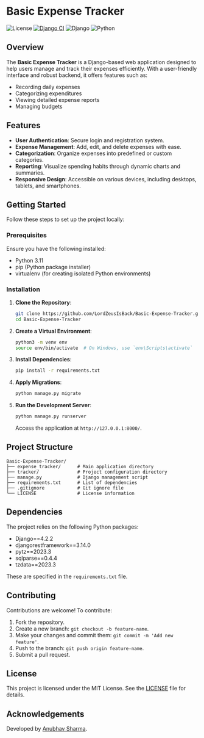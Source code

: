 # Basic Expense Tracker

![License](https://img.shields.io/badge/license-MIT-blue.svg)
[![Django CI](https://github.com/LordZeusIsBack/Basic-Expense-Tracker/actions/workflows/django.yml/badge.svg)](https://github.com/LordZeusIsBack/Basic-Expense-Tracker/actions/workflows/django.yml)
![Django](https://img.shields.io/badge/Django-4.2.2-green.svg)
![Python](https://img.shields.io/badge/Python-3.11-blue.svg)

## Overview

The **Basic Expense Tracker** is a Django-based web application designed to help users manage and track their expenses efficiently. With a user-friendly interface and robust backend, it offers features such as:

- Recording daily expenses
- Categorizing expenditures
- Viewing detailed expense reports
- Managing budgets

## Features

- **User Authentication**: Secure login and registration system.
- **Expense Management**: Add, edit, and delete expenses with ease.
- **Categorization**: Organize expenses into predefined or custom categories.
- **Reporting**: Visualize spending habits through dynamic charts and summaries.
- **Responsive Design**: Accessible on various devices, including desktops, tablets, and smartphones.

## Getting Started

Follow these steps to set up the project locally:

### Prerequisites

Ensure you have the following installed:

- Python 3.11
- pip (Python package installer)
- virtualenv (for creating isolated Python environments)

### Installation

1. **Clone the Repository**:

   ```bash
   git clone https://github.com/LordZeusIsBack/Basic-Expense-Tracker.git
   cd Basic-Expense-Tracker
   ```

2. **Create a Virtual Environment**:

   ```bash
   python3 -m venv env
   source env/bin/activate  # On Windows, use `env\Scripts\activate`
   ```

3. **Install Dependencies**:

   ```bash
   pip install -r requirements.txt
   ```

4. **Apply Migrations**:

   ```bash
   python manage.py migrate
   ```

5. **Run the Development Server**:

   ```bash
   python manage.py runserver
   ```

   Access the application at `http://127.0.0.1:8000/`.

## Project Structure

```
Basic-Expense-Tracker/
├── expense_tracker/      # Main application directory
├── tracker/              # Project configuration directory
├── manage.py             # Django management script
├── requirements.txt      # List of dependencies
├── .gitignore            # Git ignore file
└── LICENSE               # License information
```

## Dependencies

The project relies on the following Python packages:

- Django==4.2.2
- djangorestframework==3.14.0
- pytz==2023.3
- sqlparse==0.4.4
- tzdata==2023.3

These are specified in the `requirements.txt` file.

## Contributing

Contributions are welcome! To contribute:

1. Fork the repository.
2. Create a new branch: `git checkout -b feature-name`.
3. Make your changes and commit them: `git commit -m 'Add new feature'`.
4. Push to the branch: `git push origin feature-name`.
5. Submit a pull request.

## License

This project is licensed under the MIT License. See the [LICENSE](LICENSE) file for details.

## Acknowledgements

Developed by [Anubhav Sharma](https://github.com/LordZeusIsBack).
